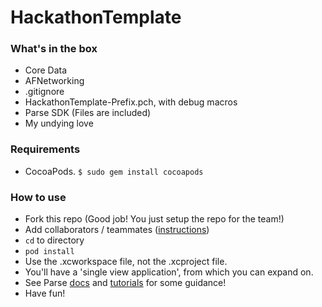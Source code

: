 # HackathonTemplate

### What's in the box

* Core Data
* AFNetworking
* .gitignore
* HackathonTemplate-Prefix.pch, with debug macros
* Parse SDK (Files are included)
* My undying love

### Requirements

* CocoaPods. ``$ sudo gem install cocoapods``

### How to use

* Fork this repo (Good job! You just setup the repo for the team!)
* Add collaborators / teammates ([instructions](https://help.github.com/articles/adding-collaborators-to-a-personal-repository/))
* ``cd`` to directory
* ``pod install``
* Use the .xcworkspace file, not the .xcproject file.
* You'll have a 'single view application', from which you can expand on.
* See Parse [docs](https://www.parse.com/docs) and [tutorials](https://www.parse.com/tutorials) for some guidance!
* Have fun!